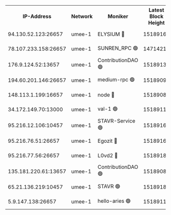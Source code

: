 


<table><tr><th>IP-Address</th><th>Network</th><th>Moniker</th><th>Latest Block Height</th><th>Earliest Block Height</th><th>Catching Up</th><th>Tx Index</th><th>Voting Power</th><th>Scan Time</th></tr><tr><td>94.130.52.123:26657</td><td>umee-1</td><td>ELYSIUM 🔴</td><td>15189167</td><td>3216011</td><td>False</td><td>off</td><td>27069848</td><td>2024-12-13T13:22:15.828158041UTC</td></tr><tr><td>78.107.233.158:26657</td><td>umee-1</td><td>SUNREN_RPC 🟢</td><td>14714211</td><td>13338194</td><td>False</td><td>on</td><td>0</td><td>2024-12-13T13:19:22.241422438UTC</td></tr><tr><td>176.9.124.52:13657</td><td>umee-1</td><td>ContributionDAO 🟢</td><td>15189130</td><td>13924595</td><td>False</td><td>on</td><td>0</td><td>2024-12-13T13:18:54.681328888UTC</td></tr><tr><td>194.60.201.146:26657</td><td>umee-1</td><td>medium-rpc 🟢</td><td>15189095</td><td>14648126</td><td>False</td><td>on</td><td>0</td><td>2024-12-13T13:15:43.851016681UTC</td></tr><tr><td>148.113.1.199:16657</td><td>umee-1</td><td>node 🔴</td><td>15189088</td><td>14696187</td><td>False</td><td>off</td><td>1666214</td><td>2024-12-13T13:15:07.242483076UTC</td></tr><tr><td>34.172.149.70:13000</td><td>umee-1</td><td>val-1 🟢</td><td>15189119</td><td>14743001</td><td>False</td><td>off</td><td>0</td><td>2024-12-13T13:17:56.060767788UTC</td></tr><tr><td>95.216.12.106:10457</td><td>umee-1</td><td>STAVR-Service 🟢</td><td>15189160</td><td>15044491</td><td>False</td><td>on</td><td>0</td><td>2024-12-13T13:21:37.636721453UTC</td></tr><tr><td>95.216.76.51:26657</td><td>umee-1</td><td>Egozit 🔴</td><td>15189167</td><td>15089167</td><td>False</td><td>off</td><td>38602809</td><td>2024-12-13T13:22:15.535275412UTC</td></tr><tr><td>95.216.77.56:26657</td><td>umee-1</td><td>L0vd2 🔴</td><td>15189186</td><td>15089186</td><td>False</td><td>off</td><td>38380200</td><td>2024-12-13T13:23:54.256603986UTC</td></tr><tr><td>135.181.220.61:13657</td><td>umee-1</td><td>ContributionDAO 🟢</td><td>15189085</td><td>15183198</td><td>False</td><td>off</td><td>0</td><td>2024-12-13T13:14:53.232232203UTC</td></tr><tr><td>65.21.136.219:10457</td><td>umee-1</td><td>STAVR 🟢</td><td>15189188</td><td>15185501</td><td>False</td><td>on</td><td>0</td><td>2024-12-13T13:24:06.945302241UTC</td></tr><tr><td>5.9.147.138:26657</td><td>umee-1</td><td>hello-aries 🟢</td><td>15189118</td><td>15187461</td><td>False</td><td>off</td><td>0</td><td>2024-12-13T13:17:49.926014757UTC</td></tr></table>
